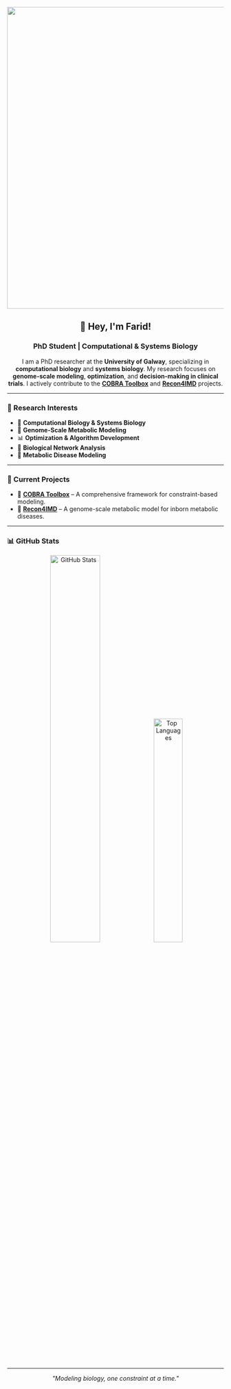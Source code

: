 <p align="center">
  <img src="https://user-images.githubusercontent.com/74038190/212750672-2f3f2b50-c84f-4ed8-a60a-849ae69ff9df.gif" width="700">
</p>

<h2 align="center">👋 Hey, I'm Farid!</h2>
<h3 align="center">PhD Student | Computational & Systems Biology</h3>

<p align="center">
I am a PhD researcher at the <strong>University of Galway</strong>, specializing in <strong>computational biology</strong> and <strong>systems biology</strong>. My research focuses on <strong>genome-scale modeling</strong>, <strong>optimization</strong>, and <strong>decision-making in clinical trials</strong>. I actively contribute to the <a href="https://github.com/opencobra/cobratoolbox"><strong>COBRA Toolbox</strong></a> and <a href="https://www.recon4imd.org/"><strong>Recon4IMD</strong></a> projects.
</p>

---

### 🔬 Research Interests
- 🧪 **Computational Biology & Systems Biology**
- 🔬 **Genome-Scale Metabolic Modeling**
- 📊 **Optimization & Algorithm Development**
- 🧠 **Biological Network Analysis**
- 🏥 **Metabolic Disease Modeling**

---

### 🚀 Current Projects
- 🧬 **[COBRA Toolbox](https://github.com/opencobra/cobratoolbox)** – A comprehensive framework for constraint-based modeling.
- 🏥 **[Recon4IMD](https://www.recon4imd.org/)** – A genome-scale metabolic model for inborn metabolic diseases.

---

### 📊 GitHub Stats
<p align="center">
  <img src="https://github-readme-stats.vercel.app/api?username=farid-zare&show_icons=true&theme=tokyonight" width="48%" alt="GitHub Stats">
  <img src="https://github-readme-stats.vercel.app/api/top-langs/?username=farid-zare&show_icons=true&theme=tokyonight&layout=compact" width="36.5%" alt="Top Languages">
</p>

---

<p align="center"><em>"Modeling biology, one constraint at a time."</em></p>
